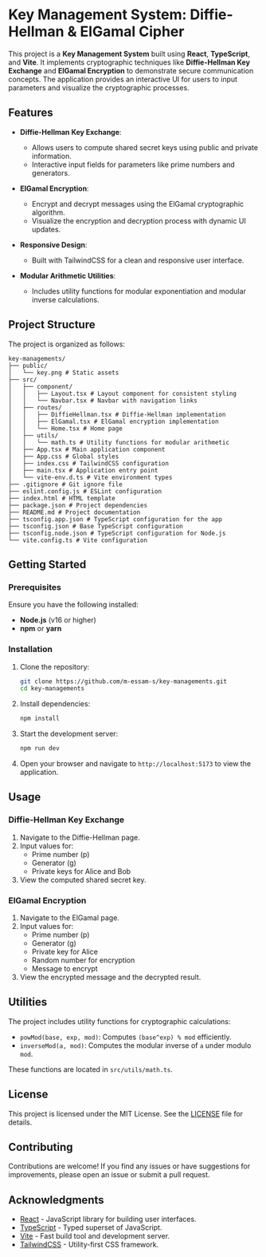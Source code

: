 # Key Management System: Diffie-Hellman & ElGamal Cipher

This project is a **Key Management System** built using **React**, **TypeScript**, and **Vite**. It implements cryptographic techniques like **Diffie-Hellman Key Exchange** and **ElGamal Encryption** to demonstrate secure communication concepts. The application provides an interactive UI for users to input parameters and visualize the cryptographic processes.

## Features

- **Diffie-Hellman Key Exchange**:
  - Allows users to compute shared secret keys using public and private information.
  - Interactive input fields for parameters like prime numbers and generators.
  
- **ElGamal Encryption**:
  - Encrypt and decrypt messages using the ElGamal cryptographic algorithm.
  - Visualize the encryption and decryption process with dynamic UI updates.

- **Responsive Design**:
  - Built with TailwindCSS for a clean and responsive user interface.

- **Modular Arithmetic Utilities**:
  - Includes utility functions for modular exponentiation and modular inverse calculations.

## Project Structure

The project is organized as follows:

```plaintext
key-managements/ 
├── public/ 
│   └── key.png # Static assets 
├── src/ 
│   ├── component/ 
│   │   ├── Layout.tsx # Layout component for consistent styling 
│   │   └── Navbar.tsx # Navbar with navigation links 
│   ├── routes/ 
│   │   ├── DiffieHellman.tsx # Diffie-Hellman implementation 
│   │   ├── ElGamal.tsx # ElGamal encryption implementation 
│   │   └── Home.tsx # Home page 
│   ├── utils/ 
│   │   └── math.ts # Utility functions for modular arithmetic 
│   ├── App.tsx # Main application component 
│   ├── App.css # Global styles 
│   ├── index.css # TailwindCSS configuration 
│   ├── main.tsx # Application entry point 
│   └── vite-env.d.ts # Vite environment types 
├── .gitignore # Git ignore file 
├── eslint.config.js # ESLint configuration 
├── index.html # HTML template 
├── package.json # Project dependencies 
├── README.md # Project documentation 
├── tsconfig.app.json # TypeScript configuration for the app 
├── tsconfig.json # Base TypeScript configuration 
├── tsconfig.node.json # TypeScript configuration for Node.js 
└── vite.config.ts # Vite configuration
```

## Getting Started

### Prerequisites

Ensure you have the following installed:

- **Node.js** (v16 or higher)
- **npm** or **yarn**

### Installation

1. Clone the repository:

   ```bash
   git clone https://github.com/m-essam-s/key-managements.git
   cd key-managements
   ```

2. Install dependencies:

   ```bash
   npm install
   ```

3. Start the development server:

   ```bash
   npm run dev
   ```

4. Open your browser and navigate to `http://localhost:5173` to view the application.

## Usage

### Diffie-Hellman Key Exchange

1. Navigate to the Diffie-Hellman page.
2. Input values for:
   - Prime number (p)
   - Generator (g)
   - Private keys for Alice and Bob
3. View the computed shared secret key.

### ElGamal Encryption

1. Navigate to the ElGamal page.
2. Input values for:
   - Prime number (p)
   - Generator (g)
   - Private key for Alice
   - Random number for encryption
   - Message to encrypt
3. View the encrypted message and the decrypted result.

## Utilities

The project includes utility functions for cryptographic calculations:

- `powMod(base, exp, mod)`: Computes `(base^exp) % mod` efficiently.
- `inverseMod(a, mod)`: Computes the modular inverse of `a` under modulo `mod`.

These functions are located in `src/utils/math.ts`.

## License

This project is licensed under the MIT License. See the [LICENSE](LICENSE) file for details.

## Contributing

Contributions are welcome! If you find any issues or have suggestions for improvements, please open an issue or submit a pull request.

## Acknowledgments

- [React](https://reactjs.org/) - JavaScript library for building user interfaces.
- [TypeScript](https://www.typescriptlang.org/) - Typed superset of JavaScript.
- [Vite](https://vitejs.dev/) - Fast build tool and development server.
- [TailwindCSS](https://tailwindcss.com/) - Utility-first CSS framework.
